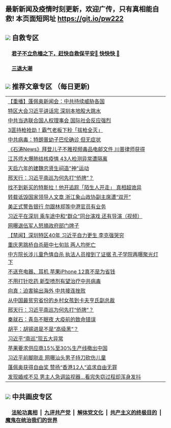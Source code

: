 ## 最新新闻及疫情时刻更新，欢迎广传，只有真相能自救! 本页面短网址 https://git.io/pw222



## <img src="https://img.icons8.com/cute-clipart/2x/circled-right.png">  自救专区

 ### &nbsp;&nbsp;&nbsp;&nbsp; [君子不立危樯之下，赶快自救保平安🍎 快快快 📩](https://github.com/pwgy/td/blob/master/README.md)
 
 ### &nbsp;&nbsp;&nbsp;&nbsp; [三退大潮](https://is.gd/fCPoKo) 
 
## <img src="https://img.icons8.com/cute-clipart/2x/circled-right.png"> 推荐文章专区 （每日更新)

<Table>
<tr><td colspan="2" align="left"><a href="https://kukmjqyr.xhuyd.press/?name=c1234115&key=encdeuyadochlaxz&from=pw2">【重播】蓬佩奥新闻会：中共持续威胁各国</a></td></tr>
<tr><td colspan="2" align="left"><a href="https://kukmjqyr.xhuyd.press/?name=c1234151&key=encdeuyadochlaxz&from=pw2">特区大会习近平讲话完 深圳本地股大跳水</a></td></tr>
<tr><td colspan="2" align="left"><a href="https://kukmjqyr.xhuyd.press/?name=c1234242&key=encdeuyadochlaxz&from=pw2">中共当选联合国人权理事会 国际社会反应强烈</a></td></tr>
<tr><td colspan="2" align="left"><a href="https://kukmjqyr.xhuyd.press/?name=c1234254&key=encdeuyadochlaxz&from=pw2">3匪持枪抢劫！霸气老板下秒「拔枪全灭」</a></td></tr>
<tr><td colspan="2" align="left"><a href="https://kukmjqyr.xhuyd.press/?name=c1234258&key=encdeuyadochlaxz&from=pw2">中共病毒：特朗普幼子巴伦确诊 但无症状</a></td></tr>
<tr><td colspan="2" align="left"><a href="https://kukmjqyr.xhuyd.press/?name=c1234159&key=encdeuyadochlaxz&from=pw2">《石涛News》拜登儿子不雅视频毒品电邮文件 川普律师获得</a></td></tr>
<tr><td colspan="2" align="left"><a href="https://kukmjqyr.xhuyd.press/?name=c1234247&key=encdeuyadochlaxz&from=pw2">江苏师大爆肺结核疫情 43人检测异常遭隔离</a></td></tr>
<tr><td colspan="2" align="left"><a href="https://kukmjqyr.xhuyd.press/?name=c1234257&key=encdeuyadochlaxz&from=pw2">天启六年的建魏忠贤生祠造&quot;神&quot;运动</a></td></tr>
<tr><td colspan="2" align="left"><a href="https://kukmjqyr.xhuyd.press/?name=c1234213&key=encdeuyadochlaxz&from=pw2">邢天行：习近平南巡为何先打“侨牌”？</a></td></tr>
<tr><td colspan="2" align="left"><a href="https://kukmjqyr.xhuyd.press/?name=c1234252&key=encdeuyadochlaxz&from=pw2">找不到新买的特斯拉！他开追踪「陌生人开走」 真相超诡异</a></td></tr>
<tr><td colspan="2" align="left"><a href="https://kukmjqyr.xhuyd.press/?name=c1234178&key=encdeuyadochlaxz&from=pw2">转载诋毁国家领导人文章 浙江象山政协副主席遭“双开”</a></td></tr>
<tr><td colspan="2" align="left"><a href="https://kukmjqyr.xhuyd.press/?name=c1234253&key=encdeuyadochlaxz&from=pw2">美正式警告银行 勿跟林郑等中港官员有业务</a></td></tr>
<tr><td colspan="2" align="left"><a href="https://kukmjqyr.xhuyd.press/?name=c1234212&key=encdeuyadochlaxz&from=pw2">习近平在深圳  乘车途中和“群众”同台演戏  还有导演（视频）</a></td></tr>
<tr><td colspan="2" align="left"><a href="https://kukmjqyr.xhuyd.press/?name=c1234202&key=encdeuyadochlaxz&from=pw2">网曝退伍军人怒摘政府部门牌子</a></td></tr>
<tr><td colspan="2" align="left"><a href="https://kukmjqyr.xhuyd.press/?name=c1234248&key=encdeuyadochlaxz&from=pw2">【禁闻】深圳特区40年 习近平自力更生 李克强哭穷</a></td></tr>
<tr><td colspan="2" align="left"><a href="https://kukmjqyr.xhuyd.press/?name=c1234246&key=encdeuyadochlaxz&from=pw2">重庆男跳桥自杀砸中七旬翁 两人均死亡</a></td></tr>
<tr><td colspan="2" align="left"><a href="https://kukmjqyr.xhuyd.press/?name=c1234164&key=encdeuyadochlaxz&from=pw2">中方院长涉儿童色情自杀 执法人员搜到了证据 孔子学院再曝聚光灯下</a></td></tr>
<tr><td colspan="2" align="left"><a href="https://kukmjqyr.xhuyd.press/?name=c1234200&key=encdeuyadochlaxz&from=pw2">不送充电器、耳机 苹果iPhone 12真不是为省钱</a></td></tr>
<tr><td colspan="2" align="left"><a href="https://kukmjqyr.xhuyd.press/?name=c1234197&key=encdeuyadochlaxz&from=pw2">不用打针吃药 新型喷剂有望治疗中共病毒</a></td></tr>
<tr><td colspan="2" align="left"><a href="https://kukmjqyr.xhuyd.press/?name=c1234152&key=encdeuyadochlaxz&from=pw2">向真：迫害输出海外 中共接连挫败</a></td></tr>
<tr><td colspan="2" align="left"><a href="https://kukmjqyr.xhuyd.press/?name=c1234196&key=encdeuyadochlaxz&from=pw2">从中国最贫穷省份的乡村女孩到卡夫亨氏副总裁</a></td></tr>
<tr><td colspan="2" align="left"><a href="https://kukmjqyr.xhuyd.press/?name=c1234157&key=encdeuyadochlaxz&from=pw2">邢天行：习近平南巡为何先打“侨牌”？</a></td></tr>
<tr><td colspan="2" align="left"><a href="https://kukmjqyr.xhuyd.press/?name=c1234214&key=encdeuyadochlaxz&from=pw2">秦就石：青岛不眠夜 大疫前的致命错误</a></td></tr>
<tr><td colspan="2" align="left"><a href="https://kukmjqyr.xhuyd.press/?name=c1234160&key=encdeuyadochlaxz&from=pw2">胡平：胡锡进是不是“高级黑”？</a></td></tr>
<tr><td colspan="2" align="left"><a href="https://kukmjqyr.xhuyd.press/?name=c1234240&key=encdeuyadochlaxz&from=pw2">习近平“南巡”现五大异常</a></td></tr>
<tr><td colspan="2" align="left"><a href="https://kukmjqyr.xhuyd.press/?name=c1234209&key=encdeuyadochlaxz&from=pw2">苹果要求供应商15%至30%生产线撤出中国</a></td></tr>
<tr><td colspan="2" align="left"><a href="https://kukmjqyr.xhuyd.press/?name=c1234201&key=encdeuyadochlaxz&from=pw2">习近平前脚刚走 网曝汕头男子持刀砍伤儿童</a></td></tr>
<tr><td colspan="2" align="left"><a href="https://kukmjqyr.xhuyd.press/?name=c1234165&key=encdeuyadochlaxz&from=pw2">蓬佩奥获得自由奖 赞扬“香港12人”追求自由无罪</a></td></tr>
<tr><td colspan="2" align="left"><a href="https://kukmjqyr.xhuyd.press/?name=c1234251&key=encdeuyadochlaxz&from=pw2">发现婚戒不见 男主人急调监视器…看完失窃过程却浑身发抖</a></td></tr>

 </Table>

## <img src="https://img.icons8.com/cute-clipart/2x/circled-right.png"> 中共画皮专区


 ### &nbsp;&nbsp;&nbsp;&nbsp; [法轮功真相](https://github.com/begood0513/basic/blob/master/README.md) &nbsp;|&nbsp; [九评共产党](https://github.com/begood0513/9ping.md/blob/master/README.md) &nbsp;|&nbsp; [解体党文化](https://github.com/begood0513/jtdwh.md/blob/master/README.md)   &nbsp;|&nbsp; [共产主义的终极目的](https://github.com/begood0513/gczydzjmd.md/blob/master/README.md) &nbsp;|&nbsp; [魔鬼在统治我们的世界](https://github.com/begood0513/gczydzjmd.md/blob/master/README.md) 

